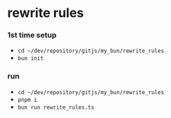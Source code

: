 # rewrite rules

### 1st time setup
- `cd ~/dev/repository/gitjs/my_bun/rewrite_rules`
- `bun init`

### run
- `cd ~/dev/repository/gitjs/my_bun/rewrite_rules`
- `pnpm i`
- `bun run rewrite_rules.ts`